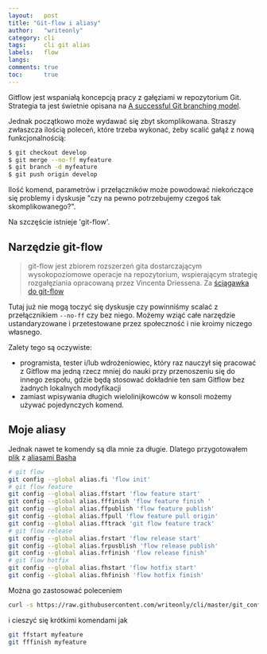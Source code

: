 ```yaml
---
layout:   post
title: "Git-flow i aliasy"
author:   "writeonly"
category: cli
tags:     cli git alias
labels:   flow
langs:
comments: true
toc:      true
---
```


Gitflow jest wspaniałą koncepcją pracy z gałęziami w repozytorium Git.
Strategia ta jest świetnie opisana na
[A successful Git branching model](<https://nvie.com/posts/a-successful-git-branching-model/>).

Jednak początkowo może wydawać się zbyt skomplikowana.
Straszy zwłaszcza ilością poleceń, które trzeba wykonać, żeby scalić gałąź z nową funkcjonalnością:
```bash
$ git checkout develop
$ git merge --no-ff myfeature
$ git branch -d myfeature
$ git push origin develop
```

Ilość komend, parametrów i przełączników może powodować niekończące się problemy i dyskusje
 "czy na pewno potrzebujemy czegoś tak skomplikowanego?".

Na szczęście istnieje 'git-flow'.

## Narzędzie git-flow

> git-flow jest zbiorem rozszerzeń gita dostarczającym wysokopoziomowe operacje na repozytorium,
 wspierającym strategię rozgałęziania opracowaną przez Vincenta Driessena.
Za [ściągawka do git-flow](<https://danielkummer.github.io/git-flow-cheatsheet/index.pl_PL.html>)

Tutaj już nie mogą toczyć się dyskusje czy powinniśmy scalać z przełącznikiem `--no-ff` czy bez niego.
Możemy wziąć całe narzędzie ustandaryzowane i przetestowane przez społeczność i nie kroimy niczego własnego.

Zalety tego są oczywiste:
* programista, tester i/lub wdrożeniowiec,
który raz nauczył się pracować z Gitflow ma jedną rzecz mniej do nauki przy przenoszeniu się do innego zespołu,
gdzie będą stosować dokładnie ten sam Gitflow bez żadnych lokalnych modyfikacji
* zamiast wpisywania długich wielolinijkowców w konsoli możemy używać pojedynczych komend.


## Moje aliasy

Jednak nawet te komendy są dla mnie za długie.
Dlatego przygotowałem [plik](<https://github.com/writeonly/cli/blob/master/git_config.sh>) z [aliasami Basha](</cli/2018/09/12/git-submoduly-i-aliasy.html>)

```bash
# git flow
git config --global alias.fi 'flow init'
# git flow feature
git config --global alias.ffstart 'flow feature start'
git config --global alias.fffinish 'flow feature finish '
git config --global alias.ffpublish 'flow feature publish'
git config --global alias.ffpull 'flow feature pull origin'
git config --global alias.fftrack 'git flow feature track'
# git flow release
git config --global alias.frstart 'flow release start'
git config --global alias.frpusblish 'flow release publish'
git config --global alias.frfinish 'flow release finish'
# git flow hotfix
git config --global alias.fhstart 'flow hotfix start'
git config --global alias.fhfinish 'flow hotfix finish'
```

Można go zastosować poleceniem
```bash
curl -s https://raw.githubusercontent.com/writeonly/cli/master/git_config.sh | bash
```

i cieszyć się krótkimi komendami jak
```bash
git ffstart myfeature
git fffinish myfeature
```
